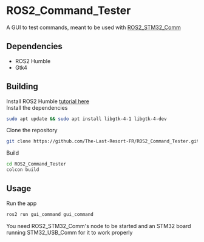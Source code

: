 # ROS2_Command_Tester

A GUI to test commands, meant to be used with [ROS2_STM32_Comm](https://github.com/The-Last-Resort-FR/ROS2_STM32_Comm)

## Dependencies

- ROS2 Humble
- Gtk4

## Building

Install ROS2 Humble [tutorial here](https://docs.ros.org/en/humble/Installation.html)  
Install the dependencies  
```bash
sudo apt update && sudo apt install libgtk-4-1 libgtk-4-dev  
```
Clone the repository  
```bash
git clone https://github.com/The-Last-Resort-FR/ROS2_Command_Tester.git
```
Build  
```bash
cd ROS2_Command_Tester
colcon build
```

## Usage

Run the app  
```bash
ros2 run gui_command gui_command 
```
  
You need ROS2_STM32_Comm's node to be started and an STM32 board running STM32_USB_Comm for it to work properly